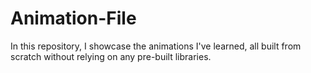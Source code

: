 # Animation-File
In this repository, I showcase the animations I've learned, all built from scratch without relying on any pre-built libraries.

